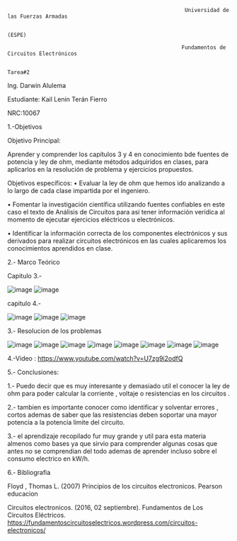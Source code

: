                                                             Universidad de las Fuerzas Armadas
                                                            
                                                                         (ESPE)
                                                                         
                                                           Fundamentos de Circuitos Electrónicos
                                                           
                                                                         Tarea#2
                                                                         
Ing. Darwin Alulema


Estudiante: Kail Lenin Terán Fierro

NRC:10067

1.-Objetivos

Objetivo Principal:

Aprender y comprender los capítulos 3 y 4 en conocimiento bde fuentes de potencia y ley de ohm, mediante métodos adquiridos en clases, para aplicarlos en la resolución de problema y ejercicios propuestos.

 Objetivos específicos:
• Evaluar la ley de ohm que hemos ido analizando a lo largo de cada clase impartida por el ingeniero.

• Fomentar la investigación científica utilizando fuentes confiables en este caso el texto de Análisis de Circuitos para así tener información verídica al momento de ejecutar ejercicios eléctricos u electrónicos.

• Identificar la información correcta de los componentes electrónicos y sus derivados para realizar circuitos electrónicos en las cuales aplicaremos los conocimientos aprendidos en clase.

2.- Marco Teórico

Capitulo 3.-

![image](https://user-images.githubusercontent.com/117742027/202742375-ff1716ff-6ad2-47b6-aa13-d155b2b71a73.png)
![image](https://user-images.githubusercontent.com/117742027/202742400-3a68493b-8e7d-4aa2-8e5d-9bbf142579ad.png)


capitulo 4.-


![image](https://user-images.githubusercontent.com/117742027/202742430-5026d284-2e8f-47ec-9767-cca0d7d07544.png)
![image](https://user-images.githubusercontent.com/117742027/202742457-f6082482-2f43-45cc-b1dc-eb11c9020fc5.png)
![image](https://user-images.githubusercontent.com/117742027/202742467-3622db46-08b3-413d-850c-088e4719defb.png)

3.- Resolucion de los problemas

![image](https://user-images.githubusercontent.com/117742027/202742539-a4c69cfa-799b-497c-aafb-6a03478b4ee6.png)
![image](https://user-images.githubusercontent.com/117742027/202742568-30714fae-6239-408e-9538-a537233cb995.png)
![image](https://user-images.githubusercontent.com/117742027/202742715-ecdb7abb-bafa-4973-9319-5402d4f91d75.png)
![image](https://user-images.githubusercontent.com/117742027/202742788-26eb7c6a-ae29-4804-949f-49824d11f5e9.png)
![image](https://user-images.githubusercontent.com/117742027/202743152-9f1e0cb3-191d-4d5b-9421-9ee55d323b30.png)
![image](https://user-images.githubusercontent.com/117742027/202743203-638bcdfb-05d8-457d-897c-a68a5f751b30.png)
![image](https://user-images.githubusercontent.com/117742027/202743250-2d964e00-9a0c-4959-84ab-15d769cc24d9.png)
![image](https://user-images.githubusercontent.com/117742027/202743356-bead0cc0-051a-46fd-af37-3558b1d8a320.png)


4.-Video : https://www.youtube.com/watch?v=U7zg9i2odfQ

5.- Conclusiones:

1.- Puedo decir que es muy interesante y demasiado util el conocer la ley de ohm para poder calcular la corriente , voltaje o resistencias en los circuitos .

2.- tambien es importante conocer como identificar y solventar errores , cortos ademas de saber que las resistencias deben soportar una mayor potencia a la potencia limite del circuito.

3.- el aprendizaje recopilado fur muy grande y util para esta materia almenos como bases ya que sirvio para comprender algunas cosas que antes no se comprendian del todo ademas de aprender incluso sobre el consumo electrico en kW/h.

6.- Bibliografia

Floyd , Thomas L. (2007) Principios de los circuitos electronicos. Pearson educacion

Circuitos electronicos. (2016, 02 septiembre). Fundamentos de Los Circuitos Eléctricos. https://fundamentoscircuitoselectricos.wordpress.com/circuitos-electronicos/
